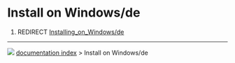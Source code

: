 # Install on Windows/de
1.  REDIRECT [Installing_on_Windows/de](Installing_on_Windows/de.md)



---
![](images/Right_arrow.png) [documentation index](../README.md) > Install on Windows/de
